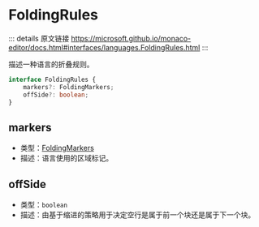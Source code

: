 # FoldingRules
        
::: details 原文链接
https://microsoft.github.io/monaco-editor/docs.html#interfaces/languages.FoldingRules.html
:::

描述一种语言的折叠规则。

```ts
interface FoldingRules {
    markers?: FoldingMarkers;
    offSide?: boolean;
}
```

## markers
- 类型：[FoldingMarkers](/api/languages/FoldingMarkers.md)
- 描述：语言使用的区域标记。
## offSide
- 类型：`boolean`
- 描述：由基于缩进的策略用于决定空行是属于前一个块还是属于下一个块。